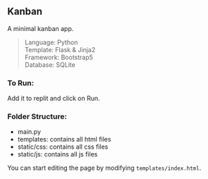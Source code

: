 ## Kanban

A minimal kanban app.

> Language: Python \
> Template: Flask & Jinja2 \
> Framework: Bootstrap5 \
> Database: SQLite

### To Run:
Add it to replit and click on Run.

### Folder Structure:
- main.py
- templates: contains all html files
- static/css: contains all css files
- static/js: contains all js files

You can start editing the page by modifying `templates/index.html`.
